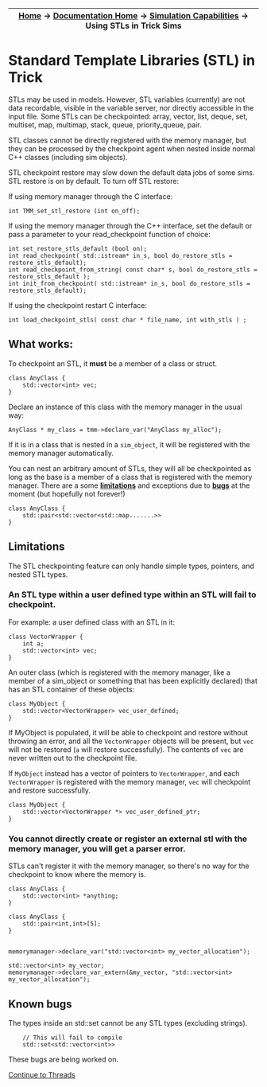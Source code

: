 | [Home](/trick) → [Documentation Home](../Documentation-Home) → [Simulation Capabilities](Simulation-Capabilities) → Using STLs in Trick Sims |
|------------------------------------------------------------------|

# Standard Template Libraries (STL) in Trick

STLs may be used in models. However, STL variables (currently) are not data recordable, visible in the variable server, nor directly accessible in the input file. Some STLs can be checkpointed: array, vector, list, deque, set, multiset, map, multimap, stack, queue, priority_queue, pair.

STL classes cannot be directly registered with the memory manager, but they can be processed by the checkpoint agent when nested inside normal C++ classes (including sim objects). 

STL checkpoint restore may slow down the default data jobs of some sims. STL restore is on by default. To turn off STL restore:

If using memory manager through the C interface:
```
int TMM_set_stl_restore (int on_off);
```

If using the memory manager through the C++ interface, set the default or pass a parameter to your read_checkpoint function of choice:
```
int set_restore_stls_default (bool on);
int read_checkpoint( std::istream* in_s, bool do_restore_stls = restore_stls_default);
int read_checkpoint_from_string( const char* s, bool do_restore_stls = restore_stls_default );
int init_from_checkpoint( std::istream* in_s, bool do_restore_stls = restore_stls_default);
```

If using the checkpoint restart C interface:
```
int load_checkpoint_stls( const char * file_name, int with_stls ) ;
```



## What works:

To checkpoint an STL, it **must** be a member of a class or struct. 
```
class AnyClass {
    std::vector<int> vec;
}
```
Declare an instance of this class with the memory manager in the usual way:
```
AnyClass * my_class = tmm->declare_var("AnyClass my_alloc");
```

If it is in a class that is nested in a `sim_object`, it will be registered with the memory manager automatically.

You can nest an arbitrary amount of STLs, they will all be checkpointed as long as 
the base is a member of a class that is registered with the memory manager. There
are a some [**limitations**](#limitations) and exceptions due to [**bugs**](#known_bugs) at the moment (but hopefully not forever!)

```
class AnyClass {
    std::pair<std::vector<std::map.......>>
}
```

<a id=limitations></a>

## Limitations

The STL checkpointing feature can only handle simple types, pointers, and nested STL types. 

### An STL type within a user defined type within an STL will fail to checkpoint.

For example: a user defined class with an STL in it:
```
class VectorWrapper {
    int a;
    std::vector<int> vec;
}
```

An outer class (which is registered with the memory manager, like a member of a sim_object or something that has been explicitly declared) that has an STL container of these objects:
```
class MyObject {
    std::vector<VectorWrapper> vec_user_defined;
}
```

If MyObject is populated, it will be able to checkpoint and restore without throwing an error, and all the `VectorWrapper` objects will be present, but `vec` will not be restored (`a` will  restore successfully). The contents of `vec` are never written out to the checkpoint file.


If `MyObject` instead has a vector of pointers to `VectorWrapper`, and each `VectorWrapper` is registered with the memory manager, `vec` will checkpoint and restore successfully.
```
class MyObject {
    std::vector<VectorWrapper *> vec_user_defined_ptr;
}
```

### You cannot directly create or register an external stl with the memory manager, you will get a parser error.

STLs can't register it with the memory manager, so there's no way for the checkpoint to know where the memory is.

```
class AnyClass {
    std::vector<int> *anything;
}

class AnyClass {
    std::pair<int,int>[5];
}


memorymanager->declare_var("std::vector<int> my_vector_allocation");

std::vector<int> my_vector;
memorymanager->declare_var_extern(&my_vector, "std::vector<int> my_vector_allocation");

```


<a id=known-bugs></a>

## Known bugs

The types inside an std::set cannot be any STL types (excluding strings).
```
    // This will fail to compile
    std::set<std::vector<int>> 
```

These bugs are being worked on.

[Continue to Threads](Threads)
